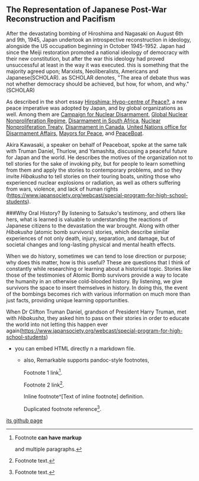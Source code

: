 
## The Representation of Japanese Post-War Reconstruction and Pacifism

<div class="sidepanel">
              <!-- This is the div where all the popcorn action will hapen -->
              <div id="popcorn-container">
              </div>
            </div>



After the devastating bombing of Hiroshima and Nagasaki on August 6th and 9th, 1945, Japan undertook an introspective reconstruction in ideology, alongside the US occupation beginning in October 1945-1952. Japan had since the Meiji restoration promoted a national ideology of democracy with their new constitution, but after the war this ideology had proved unsuccessful at least in the way it was executed. this is something that the majority agreed upon; Marxists, Neoliberalists, Americans and Japanese(SCHOLAR). as SCHOLAR denotes, "The area of debate thus was not whether democracy should be achieved, but how, for whom, and why."(SCHOLAR)

As described in the short essay [Hiroshima: Hypo-centre of Peace?](!!!!!!!!!!!!!), a new peace imperative was adopted by Japan, and by global organizations as well. Among them are [Campaign for Nuclear Disarmament](http://www.cnduk.org/),  [Global Nuclear Nonproliferation Regime](https://www.cfr.org/report/global-nuclear-nonproliferation-regime), [Disarmament in South Africa]( http://www.nti.org/analysis/articles/south-africa-nuclear-disarmament/),  [Nuclear Nonproliferation Treaty]( http://www.nti.org/analysis/reports/nuclear-disarmament/),  [Disarmament in Canada]( http://www.nti.org/learn/countries/canada/), [United Nations office for Disarmament Affairs]( https://www.un.org/disarmament/), [Mayors for Peace](http://www.mayorsforpeace.org/english/), and  [PeaceBoat]( http://peaceboat.org/english/).

Akira Kawasaki, a speaker on behalf of Peaceboat, spoke at the same talk with Truman Daniel, Thurlow, and Yamashita, discussing a peaceful future for Japan and the world. He describes the motives of the organization not to tell stories for the sake of invoking pity, but for people to learn something from them and apply the stories to contemporary problems, and so they invite _Hibakusha_ to tell stories on their touring boats, uniting those who experienced nuclear explosions or radiation, as well as others suffering from wars, violence, and lack of human rights (https://www.japansociety.org/webcast/special-program-for-high-school-students). 

###Why Oral History?
By listening to Satsuko's testimony, and others like hers, what is learned is valuable to understanding the reactions of Japanese citizens to the devastation the war brought.  Along with other _Hibakusha_ (atomic bomb survivors) stories, which describe similar experiences of not only death, injury, separation, and damage, but of societal changes and long-lasting physical and mental health effects.

When we do history, sometimes we can tend to lose direction or purpose; why does this matter, how is this useful? These are questions that I think of constantly while researching or learning about a historical topic. Stories like those of the testimonies of Atomic Bomb survivors provide a way to locate the humanity in an otherwise cold-blooded history. By listening, we give survivors the space to insert themselves in history. In doing this, the event of the bombings becomes rich with various information on much more than just facts, providing unique learning opportunities.

When Dr Clifton Truman Daniel, grandson of President Harry Truman, met with _Hibakusha_, they asked him to pass on their stories in order to educate the world into not letting this happen ever again(https://www.japansociety.org/webcast/special-program-for-high-school-students)

- you can embed HTML directly n a markdown file.
  - also, Remarkable supports pandoc-style footnotes,

    Footnote 1 link[^first].

    Footnote 2 link[^second].

    Inline footnote^[Text of inline footnote] definition.

    Duplicated footnote reference[^second].

[its github page](https://github.com/jonschlinkert/remarkable)


[^first]: Footnote **can have markup**

    and multiple paragraphs.

[^second]: Footnote text.
